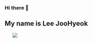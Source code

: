 ### Hi there 👋
## My name is Lee JooHyeok
<div align=center></div>
<a href="https://www.instagram.com/wwwhyuk/">
    <img 
        src="http://img.shields.io/badge/-white?style=flat&logo=Instagram&link=https://www.instagram.com/wwwhyuk/"
        style="height : auto; margin-left : 25px; margin-right : 25px;"/>
</a>
